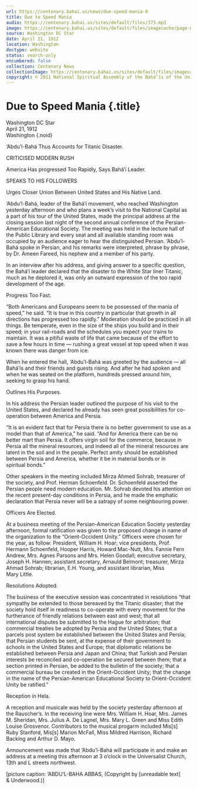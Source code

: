 ```yaml
---
url: https://centenary.bahai.us/news/due-speed-mania-0
title: Due to Speed Mania
audio: https://centenary.bahai.us/sites/default/files/373.mp3
image: https://centenary.bahai.us/sites/default/files/imagecache/page-main-image/images/press_clippings/04-21-1912%20Washington%20DC%20Star%20Due%20to%20Speed%20Mania.png
source: Washington DC Star
date: April 21, 1912
location: Washington
doctype: website
status: search-only
encumbered: false
collection: Centenary News
collectionImage: https://centenary.bahai.us/sites/default/files/imagecache/theme-image/main_image/abdulbaha-overview-small_0.jpg
copyright: © 2011 National Spiritual Assembly of the Bahá’ís of the United States
---
```



# Due to Speed Mania {.title}

Washington DC Star  
April 21, 1912  
Washington
{.noid}  



‘Abdu’l-Bahá Thus Accounts for Titanic Disaster.

CRITICISED MODERN RUSH

America Has progressed Too Rapidly, Says Bahá’í Leader.

SPEAKS TO HIS FOLLOWERS

Urges Closer Union Between United States and His Native Land.

‘Abdu’l-Bahá, leader of the Bahá’í movement, who reached Washington yesterday afternoon and who plans a week’s visit to the National Capital as a part of his tour of the United States, made the principal address at the closing session last night of the second annual conference of the Persian-American Educational Society. The meeting was held in the lecture hall of the Public Library and every seat and all available standing room was occupied by an audience eager to hear the distinguished Persian. ‘Abdu’l-Bahá spoke in Persian, and his remarks were interpreted, phrase by phrase, by Dr. Ameen Fareed, his nephew and a member of his party.

In an interview after his address, and giving answer to a specific question, the Bahá’í leader declared that the disaster to the White Star liner Titanic, much as he deplored it, was only an outward expression of the too rapid development of the age.

Progress Too Fast.

“Both Americans and Europeans seem to be possessed of the mania of speed,” he said. “It is true in this country in particular that growth in all directions has progressed too rapidly.” Moderation should be practiced in all things. Be temperate, even in the size of the ships you build and in their speed; in your rail-roads and the schedules you expect your trains to maintain. It was a pitiful waste of life that came because of the effort to save a few hours in time — rushing a great vessel at top speed when it was known there was danger from ice.

When he entered the hall, ‘Abdu’l-Bahá was greeted by the audience — all Bahá’ís and their friends and guests rising. And after he had spoken and when he was seated on the platform, hundreds pressed around him, seeking to grasp his hand.

Outlines His Purposes.

In his address the Persian leader outlined the purpose of his visit to the United States, and declared he already has seen great possibilities for co-operation between America and Persia.

“It is an evident fact that for Persia there is no better government to use as a model than that of America,” he said. “And for America there can be no better mart than Persia. It offers virgin soil for the commerce, because in Persia all the mineral resources, and indeed all of the mineral resources are latent in the soil and in the people. Perfect amity should be established between Persia and America, whether it be in material bonds or in spiritual bonds.”

Other speakers in the meeting included Mirza Ahmed Sohrab, treasurer of the society, and Prof. Herman Schoenfeld. Dr. Schoenfeld asserted the Persian people need modern education. Mr. Sohrab devoted his attention on the recent present-day conditions in Persia, and he made the emphatic declaration that Persia never will be a satrapy of some neighbouring power.

Officers Are Elected.

At a business meeting of the Persian-American Education Society yesterday afternoon, formal ratification was given to the proposed change in name of the organization to the “Orient-Occident Unity.” Officers were chosen for the year, as follow: President, William H. Hoar; vice presidents, Prof. Hermann Schoenfeld, Hooper Harris, Howard Mac-Nutt, Mrs. Fannie Fern Andrew, Mrs. Agnes Parsons and Mrs. Helen Goodall; executive secretary, Joseph H. Hannen; assistant secretary, Arnauld Belmont; treasurer, Mirza Ahmad Sohrab; librarian, E.H. Young, and assistant librarian, Miss Mary Little.

Resolutions Adopted.

The business of the executive session was concentrated in resolutions “that sympathy be extended to those bereaved by the Titanic disaster; that the society hold itself in readiness to co-operate with every movement for the furtherance of friendly relations between east and west; that all international disputes be submitted to the Hague for arbitration; that commercial treaties be adopted by Persia and the United States; that a parcels post system be established between the United States and Persia; that Persian students be sent, at the expense of their government to schools in the United States and Europe; that diplomatic relations be established between Persia and Japan and China; that Turkish and Persian interests be reconciled and co-operation be secured between them; that a section printed in Persian, be added to the bulletin of the society; that a commercial bureau be created in the Orient-Occident Unity; that the change in the name of the Persian-American Educational Society to Orient-Occident Unity be ratified.”

Reception in Hela.

A reception and musicale was held by the society yesterday afternoon at the Rauscher’s. In the receiving line were Mrs. William H. Hoar, Mrs. James M. Sheridan, Mrs. Julius A. De Lagnel, Mrs. Mary L. Green and Miss Edith Louise Grosvenor. Contributors to the musical progarm included Mis\[s\] Ruby Stanford, Mis\[s\] Marion McFall, Miss Mildred Harrison, Richard Backing and Arthur D. Mayo.

Announcement was made that ‘Abdu’l-Bahá will participate in and make an address at a meeting this afternoon at 3 o’clock in the Universalist Church, 13th and L streets northwest.

\[picture caption: ‘ABDU’L-BAHA ABBAS, (Copyright by \[unreadable text\] & Underwood.)\]